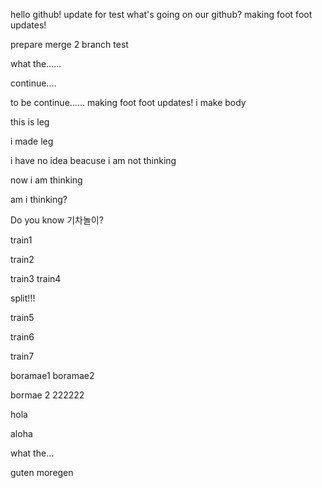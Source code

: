 hello github!
update for test
what's going on our github?
making foot 
foot updates!








prepare merge 2
branch test






what the......



continue....




to be continue......
making foot 
foot updates!
i make body








this is leg





i made leg




i have no idea beacuse i am not thinking




now i am thinking




am i thinking?



Do you know 기차놀이?

train1

train2

train3
train4


split!!!

train5

train6

train7


boramae1
boramae2

bormae 2 222222









hola














aloha






what the...














guten moregen